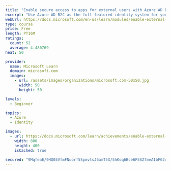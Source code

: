 ```yaml
---
title: "Enable secure access to apps for external users with Azure AD B2C"
excerpt: "Use Azure AD B2C as the full-featured identity system for your application, and ensure that users are required to sign in securely by using multi-factor authentication."
webUrl: https://docs.microsoft.com/en-us/learn/modules/enable-external-access-with-b2c/
type: course
price: Free
length: PT16M
ratings:
  count: 52
  average: 4.480769
heat: 50

provider:
  name: Microsoft Learn
  domain: microsoft.com
  images:
    - url: /assets/images/organizations/microsoft.com-50x50.jpg
      width: 50
      height: 50

levels:
  - Beginner

topics:
  - Azure
  - Identity

images:
  - url: https://docs.microsoft.com/learn/achievements/enable-external-access-with-b2c-social.png
    width: 800
    height: 400
    isCached: true

secured: "9MqfeaE/9HQ05VfmFNuorf5SpmvtsJ6amT5X/5hKoq6Bce6F5SZ7meAIbFG2r0I8GsqxGEkm/wXNuri4UubyPNUgLGdowJqZvrbI653YO8VGJnUUxgJIMMMTi0h4ruxAi7kjERLeTYJuI9/ciqvuGrPthGxvFMrvCRiKhEJfgA/PcPmD6/3PWfoIfwflu5Zj31/8Z4yKkgrKR5Ay6+NnCxCkberUo1+2trQXe+yB9zgBQbguya2GiR4s9/VINtwnTEitbW/ekvgZnrTZjKFPCQ/jIqhK6GTQIB4t3Ngtmi4G/bYIHdJiUePwKGXesPaXzeqxVWx2PUenozt/l2ZV/Gc3Cnh5h2TuIMcvjOK5uC4Xosx/G8MqR6YkdQJ11IMKlcYqgWkgGmSnGK5Ql1Xp+pJoYWRGJSvRttEdNqdKWWw=;PzdaNl/fOiVn0ppRjatNiw=="
---
```


